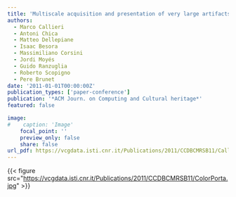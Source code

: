 ```yaml
---
title: 'Multiscale acquisition and presentation of very large artifacts: The case of Portalada'
authors:
  - Marco Callieri
  - Antoni Chica
  - Matteo Dellepiane
  - Isaac Besora
  - Massimiliano Corsini
  - Jordi Moyés
  - Guido Ranzuglia
  - Roberto Scopigno
  - Pere Brunet
date: '2011-01-01T00:00:00Z'
publication_types: ['paper-conference']
publication: '*ACM Journ. on Computing and Cultural heritage*'
featured: false

image:
#    caption: 'Image'
    focal_point: ''
    preview_only: false
    share: false
url_pdf: https://vcgdata.isti.cnr.it/Publications/2011/CCDBCMRSB11/Callieri_et_al_Multiscale.pdf
---
```

{{< figure src="https://vcgdata.isti.cnr.it/Publications/2011/CCDBCMRSB11/ColorPorta.jpg" >}}

